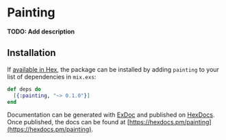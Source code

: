 # Painting

**TODO: Add description**

## Installation

If [available in Hex](https://hex.pm/docs/publish), the package can be installed
by adding `painting` to your list of dependencies in `mix.exs`:

```elixir
def deps do
  [{:painting, "~> 0.1.0"}]
end
```

Documentation can be generated with [ExDoc](https://github.com/elixir-lang/ex_doc)
and published on [HexDocs](https://hexdocs.pm). Once published, the docs can
be found at [https://hexdocs.pm/painting](https://hexdocs.pm/painting).

